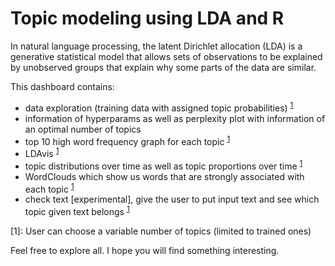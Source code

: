 # Topic modeling using LDA and R

In natural language processing, the latent Dirichlet allocation (LDA) is a generative statistical model that allows sets of observations to be explained by unobserved groups that explain why some parts of the data are similar.

This dashboard contains:
  - data exploration (training data with assigned topic probabilities) <sup>[1](#foot1)</sup>
  - information of hyperparams as well as perplexity plot with information of an optimal number of topics
  - top 10 high word frequency graph for each topic <sup>[1](#foot1)</sup>
  - LDAvis <sup>[1](#foot1)</sup>
  - topic distributions over time as well as topic proportions over time <sup>[1](#foot1)</sup>
  - WordClouds which show us words that are strongly associated with each topic <sup>[1](#foot1)</sup>
  - check text [experimental], give the user to put input text and see which topic given text belongs <sup>[1](#foot1)</sup>

<a name="foot1">[1]</a>: User can choose a variable number of topics (limited to trained ones)

Feel free to explore all. I hope you will find something interesting.
